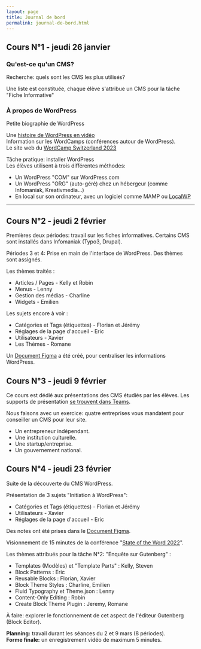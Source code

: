 ```yaml
---
layout: page
title: Journal de bord
permalink: journal-de-bord.html
---
```


## Cours N°1 - jeudi 26 janvier

### Qu'est-ce qu'un CMS?

Recherche: quels sont les CMS les plus utilisés?

Une liste est constituée, chaque élève s'attribue un CMS pour la tâche "Fiche Informative"

### À propos de WordPress

Petite biographie de WordPress

Une [histoire de WordPress en vidéo ](https://wordpress.tv/2013/07/31/siobhan-mckeown-wordpress-and-the-ten-year-itch-2/)  
Information sur les WordCamps (conférences autour de WordPress).  
Le site web du [WordCamp Switzerland 2023](https://switzerland.wordcamp.org/2023/)

Tâche pratique: installer WordPress  
Les élèves utilisent à trois différentes méthodes:

- Un WordPress "COM" sur WordPress.com
- Un WordPress "ORG" (auto-géré) chez un hébergeur (comme Infomaniak, Kreativmedia...)
- En local sur son ordinateur, avec un logiciel comme MAMP ou [LocalWP](https://localwp.com/)

---

## Cours N°2 - jeudi 2 février

Premières deux périodes: travail sur les fiches informatives. Certains CMS sont installés dans Infomaniak (Typo3, Drupal).

Périodes 3 et 4: Prise en main de l'interface de WordPress. Des thèmes sont assignés.

Les thèmes traités :

- Articles / Pages - Kelly et Robin
- Menus - Lenny
- Gestion des médias - Charline
- Widgets - Emilien

Les sujets encore à voir :

- Catégories et Tags (étiquettes) - Florian et Jérémy
- Réglages de la page d'accueil - Eric
- Utilisateurs - Xavier
- Les Thèmes - Romane

Un [Document Figma](https://www.figma.com/file/Ooezt7xUnewUG8v1OjJzRZ/Bases?t=lDOHoNXSBczP87QU-6) a été créé, pour centraliser les informations WordPress.

## Cours N°3 - jeudi 9 février

Ce cours est dédié aux présentations des CMS étudiés par les élèves. Les supports de présentation [se trouvent dans Teams](https://eduvaud.sharepoint.com/:f:/s/ERACOM_ID311_Teams/EjFM5_1zOf9OnKwJrC1lQcUBQ0ijr0Kg5JEb9bIb6Is_xA?e=9K6R15).

Nous faisons avec un exercice: quatre entreprises vous mandatent pour conseiller un CMS pour leur site.

- Un entrepreneur indépendant.
- Une institution culturelle.
- Une startup/entreprise.
- Un gouvernement national.

## Cours N°4 - jeudi 23 février

Suite de la découverte du CMS WordPress.

Présentation de 3 sujets "Initiation à WordPress":

- Catégories et Tags (étiquettes) - Florian et Jérémy
- Utilisateurs - Xavier
- Réglages de la page d'accueil - Eric

Des notes ont été prises dans le [Document Figma](https://www.figma.com/file/Ooezt7xUnewUG8v1OjJzRZ/Bases?t=lDOHoNXSBczP87QU-6).

Visionnement de 15 minutes de la conférence "[State of the Word 2022](https://wordpress.tv/2023/01/04/matt-mullenweg-state-of-the-word-2022/)". 

Les thèmes attribués pour la tâche N°2: "Enquête sur Gutenberg" :

- Templates (Modèles) et "Template Parts" : Kelly, Steven
- Block Patterns : Eric
- Reusable Blocks : Florian, Xavier
- Block Theme Styles : Charline, Emilien
- Fluid Typography et Theme.json : Lenny
- Content-Only Editing : Robin
- Create Block Theme Plugin : Jeremy, Romane

À faire: explorer le fonctionnement de cet aspect de l'éditeur Gutenberg (Block Editor).

**Planning:** travail durant les séances du 2 et 9 mars (8 périodes).  
**Forme finale:** un enregistrement vidéo de maximum 5 minutes.